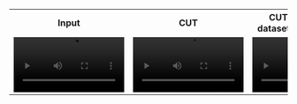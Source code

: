 <table>
  <tr>
    <th>Input</th>
    <th>CUT</th>
    <th>CUT w/ additional dataset augumentation</th>
    <th>CUT w/ Cycle</th>
    <th>CUT w/ Cycle (lower lambda)</th>
  </tr>
  <tr>
    <td><video src="https://github.com/user-attachments/assets/e0b08c55-7428-4fe5-a0c5-4b9880d092c8" width="200" controls></video></td>
    <td><video src="https://github.com/user-attachments/assets/5b4d341f-80d9-476d-bee3-c9f0ca9c311c" width="200" controls></video></td>
    <td><video src="https://github.com/user-attachments/assets/551519a8-a5a9-42a4-8480-406dc3edca1c" width="200" controls></video></td>
    <td><video src="https://github.com/user-attachments/assets/acf1fe9c-889f-4ddc-8276-73b706b2e936" width="200" controls></video></td>
    <td><video src="https://github.com/user-attachments/assets/3b464f61-726a-472c-85a1-366a66511831" width="200" controls></video></td>
  </tr>
</table>







